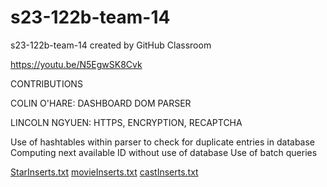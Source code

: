 # s23-122b-team-14
s23-122b-team-14 created by GitHub Classroom

https://youtu.be/N5EgwSK8Cvk


CONTRIBUTIONS

COLIN O'HARE: DASHBOARD DOM PARSER

LINCOLN NGYUEN: HTTPS, ENCRYPTION, RECAPTCHA

Use of hashtables within parser to check for duplicate entries in database
Computing next available ID without use of database
Use of batch queries

[StarInserts.txt](https://github.com/UCI-Chenli-teaching/s23-122b-team-14/files/11483427/StarInserts.txt)
[movieInserts.txt](https://github.com/UCI-Chenli-teaching/s23-122b-team-14/files/11483425/movieInserts.txt)
[castInserts.txt](https://github.com/UCI-Chenli-teaching/s23-122b-team-14/files/11483426/castInserts.txt)
